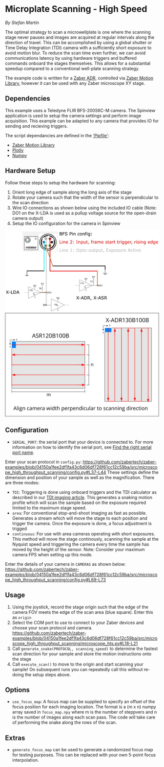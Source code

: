 # Microplate Scanning - High Speed

*By Stefan Martin*

The optimal strategy to scan a microwellplate is one where the scanning stage never pauses and images are acquired at regular intervals along the direction of travel. This can be accomplished by using a global shutter or Time Delay Integration (TDI) camera with a sufficiently short exposure to avoid motion blur.
To reduce the scan time even further, we can avoid communications latency by using hardware triggers and buffered commands onboard the stages themselves. This allows for a substantial speedup compared to a conventional well-plate scanning strategy.

The example code is written for a [Zaber ADR](https://www.zaber.com/products/scanning-microscope-stages/X-ADR-AE), controlled via [Zaber Motion Library](https://software.zaber.com/motion-library/docs), however it can be used with any Zaber microscope XY stage.

## Dependencies

This example uses a Teledyne FLIR BFS-200S6C-M camera. The Spinview application is used to setup the camera settings and perform image acquisition. This example can be adapted to any camera that provides IO for sending and recieving triggers.

The script dependancies are defined in the ['Pipfile'](./Pipfile):

- [Zaber Motion Library](https://software.zaber.com/motion-library/docs)
- [Plotly](https://plotly.com/python/)
- [Numpy](https://numpy.org/)

## Hardware Setup

Follow these steps to setup the hardware for scanning:

1. Orient long edge of sample along the long axis of the stage
2. Rotate your camera such that the width of the sensor is perpendicular to the scan direction
3. Wire IO connections as shown below using the included IO cable (Note: DO1 on the X-LDA is used as a pullup voltage source for the open-drain camera output)
4. Setup the IO configuration for the camera in Spinview

![IO connections](img/Connections.jpg)
![scan coordinates](img/scan_coordinate_system.jpg)

## Configuration

- `SERIAL_PORT`: the serial port that your device is connected to.
For more information on how to identify the serial port,
see [Find the right serial port name](https://software.zaber.com/motion-library/docs/guides/communication/find_right_port).

Enter your scan protocol in `config.py`:
<https://github.com/zabertech/zaber-examples/blob/04150a1fee2df1fa43c6d06df728f61cc12c59ba/src/microscope_high_throughput_scanning/config.py#L37-L44>
These settings define the dimension and position of your sample as well as the magnification. There are three modes:

- `TDI`: Triggering is done using onboard triggers and the TDI calculator as described in our [TDI imaging article](https://www.zaber.com/articles/tdi-imaging). This generates a snaking motion profile which will scan the sample based on the exposure required limited to the maximum stage speed.
- `area`: For conventional stop-and-shoot imaging as fast as possible. Generates a stream which will move the stage to each position and trigger the camera. Once the exposure is done, a focus adjustment is trigged
- `continuous`: For use with area cameras operating with short exposures. This method will move the stage continously, scanning the sample at the Nyquist speed and triggering the camera every time the sample has moved by the height of the sensor. Note: Consider your maximum camera FPS when setting up this mode.

Enter the details of your camera in `CAMERAS` as shown below:
<https://github.com/zabertech/zaber-examples/blob/04150a1fee2df1fa43c6d06df728f61cc12c59ba/src/microscope_high_throughput_scanning/config.py#L69-L73>

## Usage

1. Using the joystick, record the stage origin such that the edge of the camera FOV meets the edge of the scan area (blue square). Enter this as `origin`
2. Select the COM port to use to connect to your Zaber devices and choose your scan protocol and camera.
<https://github.com/zabertech/zaber-examples/blob/04150a1fee2df1fa43c6d06df728f61cc12c59ba/src/microscope_high_throughput_scanning/microscope_hts.py#L18-L21>
3. Call `generate_snake(PROTOCOL, scanning_speed)` to determine the fastest scan direction for your sample and store the motion instructions onto the stage
4. Call `execute_scan()` to move to the origin and start scanning your sample! On subsequent runs you can repeatedly call this without re-doing the setup steps above.

## Options

- `use_focus_map`: A focus map can be supplied to specify an offset of the focus position for each imaging location. The format is a (m x n) numpy array saved in `focus_map.npy` where m is the number of steppvers and n is the number of images along each scan pass. The code will take care of performing the snake along the rows of the scan.

## Extras

- `generate_focus_map` can be used to generate a randomized focus map for testing purposes. This can be replaced with your own 5-point focus interpolation.
